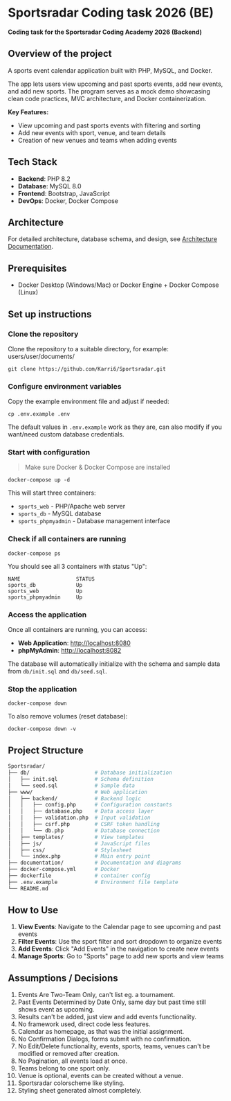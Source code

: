 # Sportsradar Coding task 2026 (BE)

**Coding task for the Sportsradar Coding Academy 2026 (Backend)**

## Overview of the project

A sports event calendar application built with PHP, MySQL, and Docker. 

The app lets users view upcoming and past sports events, add new events, and add new sports. The program serves as a mock demo showcasing clean code practices, MVC architecture, and Docker containerization.

**Key Features:**
- View upcoming and past sports events with filtering and sorting
- Add new events with sport, venue, and team details
- Creation of new venues and teams when adding events

## Tech Stack
- **Backend**: PHP 8.2
- **Database**: MySQL 8.0
- **Frontend**: Bootstrap, JavaScript
- **DevOps**: Docker, Docker Compose

## Architecture
For detailed architecture, database schema, and design, see [Architecture Documentation](documentation/architecture.md).

## Prerequisites
- Docker Desktop (Windows/Mac) or Docker Engine + Docker Compose (Linux)

## Set up instructions

### Clone the repository

Clone the repository to a suitable directory, for example: users/user/documents/

```
git clone https://github.com/Karri6/Sportsradar.git

```

### Configure environment variables

Copy the example environment file and adjust if needed:

```
cp .env.example .env
```

The default values in `.env.example` work as they are, can also modify if you want/need custom database credentials.

### Start with configuration
> Make sure Docker & Docker Compose are installed

```
docker-compose up -d
```

This will start three containers:
- `sports_web` - PHP/Apache web server
- `sports_db` - MySQL database
- `sports_phpmyadmin` - Database management interface

### Check if all containers are running

```
docker-compose ps
```

You should see all 3 containers with status "Up":

```
NAME                  STATUS
sports_db             Up
sports_web            Up
sports_phpmyadmin     Up
```

### Access the application

Once all containers are running, you can access:

- **Web Application**: [http://localhost:8080](http://localhost:8080)
- **phpMyAdmin**: [http://localhost:8082](http://localhost:8082)

The database will automatically initialize with the schema and sample data from `db/init.sql` and `db/seed.sql`.

### Stop the application

```
docker-compose down
```

To also remove volumes (reset database):

```
docker-compose down -v
```

## Project Structure

```bash
Sportsradar/
├── db/                     # Database initialization
│   ├── init.sql            # Schema definition
│   └── seed.sql            # Sample data
├── www/                    # Web application
│   ├── backend/            # Backend logic
│   │   ├── config.php      # Configuration constants
│   │   ├── database.php    # Data access layer
│   │   ├── validation.php  # Input validation
│   │   ├── csrf.php        # CSRF token handling
│   │   └── db.php          # Database connection
│   ├── templates/          # View templates
│   ├── js/                 # JavaScript files
│   ├── css/                # Stylesheet
│   └── index.php           # Main entry point
├── documentation/          # Documentation and diagrams
├── docker-compose.yml      # Docker
├── dockerfile              # container config
├── .env.example            # Environment file template
└── README.md               
```

## How to Use

1. **View Events**: Navigate to the Calendar page to see upcoming and past events
2. **Filter Events**: Use the sport filter and sort dropdown to organize events
3. **Add Events**: Click "Add Events" in the navigation to create new events
4. **Manage Sports**: Go to "Sports" page to add new sports and view teams

## Assumptions / Decisions

1. Events Are Two-Team Only, can't list eg. a tournament.
2. Past Events Determined by Date Only, same day but past time still shows event as upcoming.
3. Results can't be added, just view and add events functionality.
4. No framework used, direct code less features.
5. Calendar as homepage, as that was the initial assignment.
6. No Confirmation Dialogs, forms submit with no confirmation.
7. No Edit/Delete functionality, events, sports, teams, venues can't be modified or removed after creation.
8. No Pagination, all events load at once.
9. Teams belong to one sport only.
10. Venue is optional, events can be created without a venue.
11. Sportsradar colorscheme like styling.
12. Styling sheet generated almost completely. 
